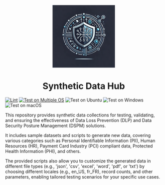 <div align="center">
  <img src="https://github.com/samerfarida/SyntheticDataHub/blob/main/.resources/syntheticdatahub-logo.webp" alt="Logo Image" width="200"/>
  <h1>Synthetic Data Hub</h1>
</div>

[![Lint](https://github.com/samerfarida/SyntheticDataHub/actions/workflows/lint.yml/badge.svg)](https://github.com/samerfarida/SyntheticDataHub/actions/workflows/lint.yml)
[![Test on Multiple OS](https://github.com/samerfarida/SyntheticDataHub/actions/workflows/test.yml/badge.svg)](https://github.com/samerfarida/SyntheticDataHub/actions/workflows/test.yml)
![Test on Ubuntu](https://img.shields.io/github/actions/workflow/status/samerfarida/SyntheticDataHub/test.yml?branch=main&job=test_ubuntuu&label=Ubuntu&logo=ubuntu&style=flat-square)
![Test on Windows](https://img.shields.io/github/actions/workflow/status/samerfarida/SyntheticDataHub/test.yml?branch=main&job=test_windows&label=Windows&logo=windows&style=flat-square)
![Test on macOS](https://img.shields.io/github/actions/workflow/status/samerfarida/SyntheticDataHub/test.yml?branch=main&job=test_macos&label=macOS&logo=apple&style=flat-square)

This repository provides synthetic data collections for testing, validating, and ensuring the effectiveness of Data Loss Prevention (DLP) and Data Security Posture Management (DSPM) solutions.

It includes sample datasets and scripts to generate new data, covering various categories such as Personal Identifiable Information (PII), Human Resources (HR), Payment Card Industry (PCI) compliant data, Protected Health Information (PHI), and others.

The provided scripts also allow you to customize the generated data in different file types (e.g., 'json', 'csv', 'excel', 'word', 'pdf', or 'txt') by choosing different locales (e.g., en_US, fr_FR), record counts, and other parameters, enabling tailored testing scenarios for your specific use cases.
